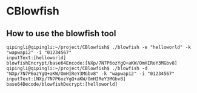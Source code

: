 # CBlowfish

## How to use the blowfish tool


    qipingli@qipingli:~/project/CBlowfish$ ./blowfish -e "helloworld" -k "wapwap12" -i "01234567"
    inputText:[helloworld]
    blowfishEncrypt/base64Encode:[NXp/7N7P6ozYgQ+aKW/OmHIReY3MGbv8]
    qipingli@qipingli:~/project/CBlowfish$ ./blowfish -d "NXp/7N7P6ozYgQ+aKW/OmHIReY3MGbv8" -k "wapwap12" -i "01234567"
    inputText:[NXp/7N7P6ozYgQ+aKW/OmHIReY3MGbv8]
    base64Decode/blowfishDecrypt:[helloworld]
